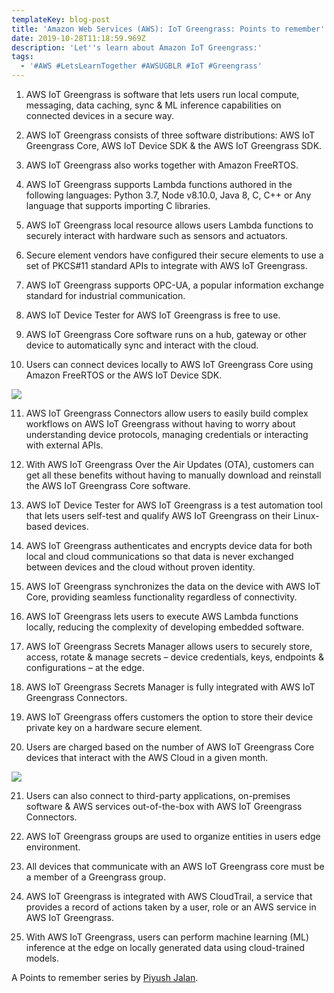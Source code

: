 ```yaml
---
templateKey: blog-post
title: 'Amazon Web Services (AWS): IoT Greengrass: Points to remember'
date: 2019-10-28T11:18:59.969Z
description: 'Let''s learn about Amazon IoT Greengrass:'
tags:
  - '#AWS #LetsLearnTogether #AWSUGBLR #IoT #Greengrass'
---
```

1. AWS IoT Greengrass is software that lets users run local compute, messaging, data caching, sync & ML inference capabilities on connected devices in a secure way.

2. AWS IoT Greengrass consists of three software distributions: AWS IoT Greengrass Core, AWS IoT Device SDK & the AWS IoT Greengrass SDK.

3. AWS IoT Greengrass also works together with Amazon FreeRTOS.

4. AWS IoT Greengrass supports Lambda functions authored in the following languages: Python 3.7, Node v8.10.0, Java 8, C, C++ or Any language that supports importing C libraries.

5. AWS IoT Greengrass local resource allows users Lambda functions to securely interact with hardware such as sensors and actuators.

6. Secure element vendors have configured their secure elements to use a set of PKCS#11 standard APIs to integrate with AWS IoT Greengrass.

7. AWS IoT Greengrass supports OPC-UA, a popular information exchange standard for industrial communication.

8. AWS IoT Device Tester for AWS IoT Greengrass is free to use.

9. AWS IoT Greengrass Core software runs on a hub, gateway or other device to automatically sync and interact with the cloud. 

10. Users can connect devices locally to AWS IoT Greengrass Core using Amazon FreeRTOS or the AWS IoT Device SDK. 

![](/img/screenshot-723-.png)

11. AWS IoT Greengrass Connectors allow users to easily build complex workflows on AWS IoT Greengrass without having to worry about understanding device protocols, managing credentials or interacting with external APIs. 

12. With AWS IoT Greengrass Over the Air Updates (OTA), customers can get all these benefits without having to manually download and reinstall the AWS IoT Greengrass Core software.

13. AWS IoT Device Tester for AWS IoT Greengrass is a test automation tool that lets users self-test and qualify AWS IoT Greengrass on their Linux-based devices.

14. AWS IoT Greengrass authenticates and encrypts device data for both local and cloud communications so that data is never exchanged between devices and the cloud without proven identity.

15. AWS IoT Greengrass synchronizes the data on the device with AWS IoT Core, providing seamless functionality regardless of connectivity.

16. AWS IoT Greengrass lets users to execute AWS Lambda functions locally, reducing the complexity of developing embedded software.

17. AWS IoT Greengrass Secrets Manager allows users to securely store, access, rotate & manage secrets – device credentials, keys, endpoints & configurations – at the edge.

18. AWS IoT Greengrass Secrets Manager is fully integrated with AWS IoT Greengrass Connectors.

19. AWS IoT Greengrass offers customers the option to store their device private key on a hardware secure element.

20. Users are charged based on the number of AWS IoT Greengrass Core devices that interact with the AWS Cloud in a given month.

![](/img/screenshot-724-.png)

21. Users can also connect to third-party applications, on-premises software & AWS services out-of-the-box with AWS IoT Greengrass Connectors.

22. AWS IoT Greengrass groups are used to organize entities in users edge environment.

23. All devices that communicate with an AWS IoT Greengrass core must be a member of a Greengrass group.

24. AWS IoT Greengrass is integrated with AWS CloudTrail, a service that provides a record of actions taken by a user, role or an AWS service in AWS IoT Greengrass. 

25. With AWS IoT Greengrass, users can perform machine learning (ML) inference at the edge on locally generated data using cloud-trained models.

A Points to remember series by [Piyush Jalan](https://www.linkedin.com/in/piyush-jalan/).
